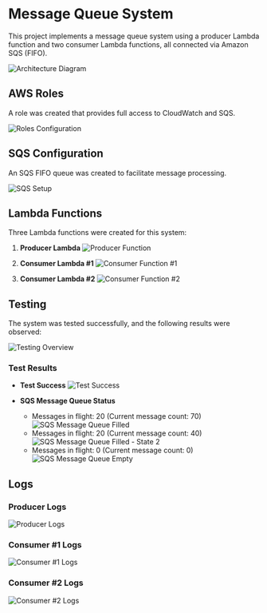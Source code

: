 # Message Queue System

This project implements a message queue system using a producer Lambda function and two consumer Lambda functions, all connected via Amazon SQS (FIFO).

![Architecture Diagram](https://github.com/user-attachments/assets/70e0da4e-35bd-4114-9901-6f0e44031256)

## AWS Roles

A role was created that provides full access to CloudWatch and SQS.

![Roles Configuration](https://github.com/user-attachments/assets/17d2b826-a6db-45be-8ae4-7710862c2544)

## SQS Configuration

An SQS FIFO queue was created to facilitate message processing.

![SQS Setup](https://github.com/user-attachments/assets/8d7b315c-6df1-459c-afe5-0840c1068993)

## Lambda Functions

Three Lambda functions were created for this system:

1. **Producer Lambda**
   ![Producer Function](https://github.com/user-attachments/assets/f54b6e38-5518-4fae-9490-ffb63c185315)

2. **Consumer Lambda #1**
   ![Consumer Function #1](https://github.com/user-attachments/assets/17b54c81-129a-4fe8-800c-4b1d15149811)

3. **Consumer Lambda #2**
   ![Consumer Function #2](https://github.com/user-attachments/assets/ff43584d-efba-4007-a517-dc5ac7f6ab3a)

## Testing

The system was tested successfully, and the following results were observed:

![Testing Overview](https://github.com/user-attachments/assets/b4efd5a3-61b1-4e0e-81d7-5bc0e19489df)

### Test Results

- **Test Success**
  ![Test Success](https://github.com/user-attachments/assets/db699668-f79e-4c74-980a-887244adace7)

- **SQS Message Queue Status**
  - Messages in flight: 20 (Current message count: 70)
    ![SQS Message Queue Filled](https://github.com/user-attachments/assets/0236a1ec-bee6-46e3-81ed-a8ffad06d130)
  - Messages in flight: 20 (Current message count: 40)
    ![SQS Message Queue Filled - State 2](https://github.com/user-attachments/assets/01666c57-32c8-4fea-8b95-e21d8585a847)
  - Messages in flight: 0 (Current message count: 0)
    ![SQS Message Queue Empty](https://github.com/user-attachments/assets/025b9005-77a8-4134-9a17-3308464cae7c)

## Logs

### Producer Logs
![Producer Logs](https://github.com/user-attachments/assets/06e55c9a-8ec6-43b5-9d53-b630f2c25b4d)

### Consumer #1 Logs
![Consumer #1 Logs](https://github.com/user-attachments/assets/3915d847-347c-4e57-b68d-51cbf15f8049)

### Consumer #2 Logs
![Consumer #2 Logs](https://github.com/user-attachments/assets/a4ae372b-83a7-4bc8-9214-152283d47ab9)
